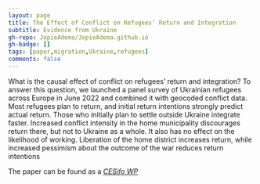 ```yaml
---
layout: page
title: The Effect of Conflict on Refugees’ Return and Integration
subtitle: Evidence from Ukraine
gh-repo: JopieAdema/JopieAdema.github.io
gh-badge: []
tags: [paper,migration,Ukraine,refugees]
comments: false
---
```

What is the causal effect of conflict on refugees’ return and integration? To answer this question, we launched a panel survey of Ukrainian refugees across Europe in June 2022 and combined it with geocoded conflict data. Most refugees plan to return, and initial return intentions strongly predict actual return. Those who initially plan to settle outside Ukraine integrate faster. Increased conflict intensity in the home municipality discourages return there, but not to Ukraine as a whole. It also has no effect on the likelihood of working. Liberation of the home district increases return, while increased pessimism about the outcome of the war reduces return intentions

The paper can be found as a  [*CESifo WP*](https://www.cesifo.org/de/publikationen/2023/working-paper/effect-conflict-ukrainian-refugees-return-and-integration)

